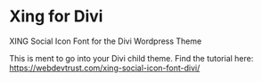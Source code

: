 # Xing for Divi
XING Social Icon Font for the Divi Wordpress Theme

This is ment to go into your Divi child theme.
Find the tutorial here: https://webdevtrust.com/xing-social-icon-font-divi/
